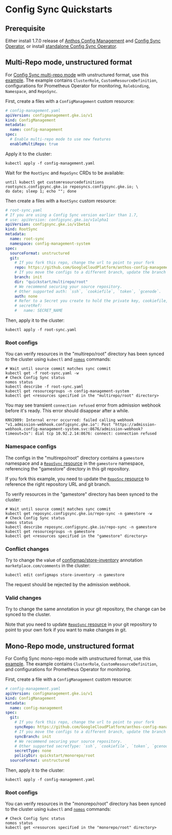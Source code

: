 # Config Sync Quickstarts

## Prerequisite 

Either install 1.7.0 release of [Anthos Config Management](https://cloud.google.com/anthos-config-management/docs/how-to/installing) and [Config Sync Operator](https://cloud.google.com/anthos-config-management/docs/how-to/installing-config-sync), or install [standalone Config Sync Operator](https://cloud.google.com/kubernetes-engine/docs/add-on/config-sync/how-to/installing).

## Multi-Repo mode, unstructured format

For [Config Sync multi-repo mode](https://cloud.google.com/kubernetes-engine/docs/add-on/config-sync/how-to/multi-repo) with unstructured format, use this [example](multirepo/).
The example contains `ClusterRole`, `CustomResourceDefinition`, configurations for Prometheus Operator for monitoring, `Rolebinding`, `Namespace`, and `RepoSync`.

First, create a files with a `ConfigManagement` custom resource:

```yaml
# config-management.yaml
apiVersion: configmanagement.gke.io/v1
kind: ConfigManagement
metadata:
  name: config-management
spec:
  # Enable multi-repo mode to use new features
  enableMultiRepo: true
```

Apply it to the cluster:

```console
kubectl apply -f config-management.yaml
```

Wait for the `RootSync` and `RepoSync` CRDs to be available:

```console
until kubectl get customresourcedefinitions rootsyncs.configsync.gke.io reposyncs.configsync.gke.io; \
do date; sleep 1; echo ""; done
```

Then create a files with a `RootSync` custom resource:

```yaml
# root-sync.yaml
# If you are using a Config Sync version earlier than 1.7,
# use: apiVersion: configsync.gke.io/v1alpha1
apiVersion: configsync.gke.io/v1beta1
kind: RootSync
metadata:
  name: root-sync
  namespace: config-management-system
spec:
  sourceFormat: unstructured
  git:
    # If you fork this repo, change the url to point to your fork
    repo: https://github.com/GoogleCloudPlatform/anthos-config-management-samples/
    # If you move the configs to a different branch, update the branch here
    branch: init
    dir: "quickstart/multirepo/root"
    # We recommend securing your source repository.
    # Other supported auth: `ssh`, `cookiefile`, `token`, `gcenode`.
    auth: none
    # Refer to a Secret you create to hold the private key, cookiefile, or token.
    # secretRef:
    #   name: SECRET_NAME
```

Then, apply it to the cluster:

```console
kubectl apply -f root-sync.yaml
```

### Root configs

You can verify resources in the "multirepo/root" directory has been synced to the cluster using `kubectl` and [`nomos`](https://cloud.google.com/kubernetes-engine/docs/add-on/config-sync/how-to/nomos-command) commands:

```console
# Wait until source commit matches sync commit
kubectl get -f root-sync.yaml -w
# Check Config Sync status
nomos status
kubectl describe -f root-sync.yaml
kubectl get resourcegroups -n config-management-system
kubectl get <resources specified in the "multirepo/root" directory>
```

You may see transient `connection refused` error from admission webhook before it's ready. This error should disappear after a while.

```
KNV2009: Internal error occurred: failed calling webhook "v1.admission-webhook.configsync.gke.io": Post "https://admission-webhook.config-management-system.svc:8676/admission-webhook?timeout=3s": dial tcp 10.92.2.14:8676: connect: connection refused
```

### Namespace configs

The configs in the "multirepo/root" directory contains a `gamestore` namespace and a [`RepoSync` resource](multirepo/root/reposync-gamestore.yaml) in the `gamestore` namespace, referencing the "gamestore" directory in this git repository.

If you fork this example, you need to update the [`RepoSnc` resource](multirepo/root/reposync-gamestore.yaml)
to reference the right repository URL and git branch.

To verify resources in the "gamestore" directory has been synced to the cluster:

```console
# Wait until source commit matches sync commit
kubectl get reposync.configsync.gke.io/repo-sync -n gamestore -w
# Check Config Sync status
nomos status
kubectl describe reposync.configsync.gke.io/repo-sync -n gamestore
kubectl get resourcegroups -n gamestore
kubectl get <resources specified in the "gamestore" directory>
```

### Conflict changes

Try to change the value of [configmap/store-inventory](multirepo/namespaces/gamestore/configmap-inventory.yaml) annotation `marketplace.com/comments` in the cluster:

```console
kubectl edit configmaps store-inventory -n gamestore
```

The request should be rejected by the admission webhook.

### Valid changes

Try to change the same annotation in your git repository, the change can be synced to the cluster.

Note that you need to update [`RepoSync` resource](multirepo/root/reposync-gamestore.yaml) in your git repository to point to your own fork if you want to make changes in git.

## Mono-Repo mode, unstructured format

For Config Sync mono-repo mode with unstructured format, use this [example](monorepo/root).
The example contains `ClusterRole`, `CustomResourceDefinition`, and configurations for Prometheus Operator for monitoring.

First, create a file with a `ConfigManagement` custom resource:

```yaml
# config-management.yaml
apiVersion: configmanagement.gke.io/v1
kind: ConfigManagement
metadata:
  name: config-management
spec:
  git:
    # If you fork this repo, change the url to point to your fork
    syncRepo: https://github.com/GoogleCloudPlatform/anthos-config-management-samples/
    # If you move the configs to a different branch, update the branch here
    syncBranch: init
    # We recommend securing your source repository.
    # Other supported secretType: `ssh`, `cookiefile`, `token`, `gcenode`.
    secretType: none
    policyDir: quickstart/monorepo/root
  sourceFormat: unstructured
```

Then, apply it to the cluster:

```console
kubectl apply -f config-management.yaml
```

### Root configs

You can verify resources in the "monorepo/root" directory has been synced to the cluster using `kubectl` and [`nomos`](https://cloud.google.com/kubernetes-engine/docs/add-on/config-sync/how-to/nomos-command) commands:

```console
# Check Config Sync status
nomos status
kubectl get <resources specified in the "monorepo/root" directory>
```
